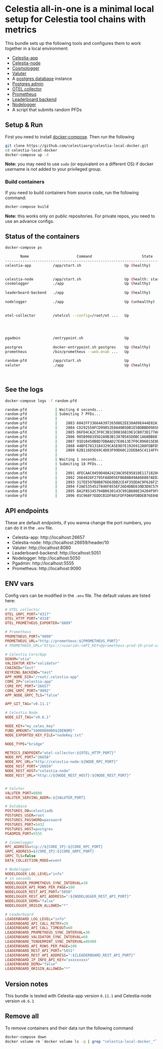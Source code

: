 # Celestia all-in-one is a minimal local setup for Celestia tool chains with metrics

This bundle sets up the following tools and configures them to work together in a local environment:

* [Celestia-app](https://github.com/celestiaorg/celestia-app)
* [Celestia-node](https://github.com/celestiaorg/celestia-node/)
* [Cosmologger](https://github.com/celestiaorg/cosmologger)
* [Valuter](https://github.com/celestiaorg/valuter)
* A [postgres database](https://www.postgresql.org/) instance
* [Postgres admin](https://www.pgadmin.org/)
* [OTEL collector](https://github.com/open-telemetry/opentelemetry-collector)
* [Prometheus](https://prometheus.io/)
* [Leaderboard backend](https://github.com/celestiaorg/leaderboard-backend/)
* [Nodelogger](https://github.com/celestiaorg/nodelogger)
* A script that submits random PFDs

## Setup & Run

First you need to install [docker-compose](https://docs.docker.com/compose/).
Then run the following

```bash
git clone https://github.com/celestiaorg/celestia-local-docker.git
cd celestia-local-docker
docker-compose up -d
```

**Note:** you may need to use `sudo` (or equivalent on a different OS) if docker username is not added to your privileged group.

### Build containers

If you need to build containers from source code, run the following command:

```bash
docker-compose build
```

**Note:** this works only on public repositories. For private repos, you need to use an advance configs.

## Status of the containers

```bash
docker-compose ps
```
```sh
       Name                      Command                       State                         Ports              
----------------------------------------------------------------------------------------------------------------
celestia-app          /app/start.sh                    Up (healthy)            0.0.0.0:26657->26657/tcp,:::26657
                                                                               ->26657/tcp, 0.0.0.0:9092->9092/t
                                                                               cp,:::9092->9092/tcp             
celestia-node         /app/start.sh                    Up (health: starting)                                    
cosmologger           ./app                            Up (healthy)            0.0.0.0:2345->2345/tcp,:::2345->2
                                                                               345/tcp                          
leaderboard-backend   ./app                            Up (healthy)            0.0.0.0:5051->5051/tcp,:::5051->5
                                                                               051/tcp                          
nodelogger            ./app                            Up (unhealthy)          0.0.0.0:2348->2345/tcp,:::2348->2
                                                                               345/tcp, 0.0.0.0:5050->5050/tcp,:
                                                                               ::5050->5050/tcp                 
otel-collector        /otelcol --config=/root/ot ...   Up                      0.0.0.0:4317->4317/tcp,:::4317->4
                                                                               317/tcp, 0.0.0.0:4318->4318/tcp,:
                                                                               ::4318->4318/tcp, 55678/tcp,     
                                                                               55679/tcp, 0.0.0.0:8889->8889/tcp
                                                                               ,:::8889->8889/tcp               
pgadmin               /entrypoint.sh                   Up                      443/tcp, 0.0.0.0:5555->80/tcp,:::
                                                                               5555->80/tcp                     
postgres              docker-entrypoint.sh postgres    Up (healthy)            5432/tcp                         
prometheus            /bin/prometheus --web.enab ...   Up                      0.0.0.0:9090->9090/tcp,:::9090->9
                                                                               090/tcp                          
random-pfd            /app/start.sh                    Up                                                       
valuter               ./app                            Up (healthy)            0.0.0.0:2346->2345/tcp,:::2346->2
                                                                               345/tcp, 0.0.0.0:8080->8080/tcp,:
                                                                               ::8080->8080/tcp
```

## See the logs

```bash
docker-compose logs -f random-pfd
```

```sh
random-pfd             | Waiting 4 seconds...
random-pfd             | Submiting 7 PFDs...
random-pfd             | 
random-pfd             | 	2883 6042FF33664A39726508E2EE30A09E444E02A1CF279CB03E0D9570CF28106905
random-pfd             | 	2884 CD292558FCD99852E0A40B5DB1E5BDBBD0985ECE4154B09B918865A46B59F72F
random-pfd             | 	2885 D6FD4CA2C3F0C3B1CD0816B19E1CB073D177A8EB4B35D3A17B9E0F2AA3565FB5
random-pfd             | 	2886 985B998195D2A9B3B1387B565DDBC1A68BB881F84AF0E82BF8E07F6FEA439066
random-pfd             | 	2887 91D10450B8D7DBAAD27E8613E7F0C896015E8B09428FFF9651AE3AA2F11965C7
random-pfd             | 	2888 44BFE7813184329CA5E9D7E192691288FDBFD58F8B1774F355D96588F73F9FEB
random-pfd             | 	2889 62B116D5E69C4D83F99D60C22DEBA5C4114FF6F2B69B4825C04A991DCC2DD6ED
random-pfd             | 
random-pfd             | Waiting 1 seconds...
random-pfd             | Submiting 18 PFDs...
random-pfd             | 
random-pfd             | 	2891 4FECAAC0459D40A2423AC05E95810E1171828CC5A35352013A7C147ABE3973B2
random-pfd             | 	2892 2664826F2795FA8D05EFB6B8B49A86D807AED2B0CBCCE5E94BF37A4DD63C278D
random-pfd             | 	2893 317EE597B8B876D63DB2CE4F35DDAC9F626F25FE3B4FE9AFDE1EBEFB51350387
random-pfd             | 	2894 F2AE5354527846F855EF26D4DBE630D3D8C576463A2483ACFBBB597D6BBCCF27
random-pfd             | 	2895 8A1F85345794B0630143C991B608E34204F9F827D8E41DAEE0E973AF5F8199B5
random-pfd             | 	2896 01C968F7EDDCB1DF881FDFFD66FDBDEB76E04DF34078389304390EDC5C81D752
```

## API endpoints

These are default endpoints, if you wanna change the port numbers, you can do it in the `.env` file.

* Celestia-app: http://localhost:26657
* Celestia-node: http://localhost:26659/header/10
* Valuter: http://localhost:8080
* Leaderboard-backend: http://localhost:5051
* Nodelogger: http://localhost:5050
* Pgadmin: http://localhost:5555
* Prometheus: http://localhost:9090

## ENV vars

Config vars can be modified in the `.env` file. The default values are listed here:

```ini
# OTEL collector
OTEL_GRPC_PORT="4317"
OTEL_HTTP_PORT="4318"
OTEL_PROMETHEUS_EXPORTER="8889"

# Prometheus
PROMETHEUS_PORT="9090"
PROMETHEUS_URL="http://prometheus:${PROMETHEUS_PORT}"
# PROMETHEUS_URL="https://<userid>:<API_KEY>@prometheus-prod-10-prod-us-central-0.grafana.net/api/prom"

# Celestia Core/App
DENOM="utia"
VALIDATOR_KEY="validator"
CHAINID="test"
KEYRING_BACKEND="test"
APP_HOME_DIR="/root/.celestia-app"
CORE_IP="celestia-app"
CORE_RPC_PORT="26657"
CORE_GRPC_PORT="9092"
APP_NODE_GRPC_TLS="false"

APP_GIT_TAG="v0.11.1"

# Celestia Node
NODE_GIT_TAG="v0.6.1"

NODE_KEY="my_celes_key"
FUND_AMOUNT="5000000000${DENOM}"
NODE_EXPORTED_KEY_FILE="nodeKey.txt"

NODE_TYPE="bridge"

METRICS_ENDPOINT="otel-collector:${OTEL_HTTP_PORT}"
NODE_RPC_PORT="26658"
NODE_RPC_URL="http://celestia-node:${NODE_RPC_PORT}"
NODE_REST_PORT="26659"
NODE_REST_HOST="celestia-node"
NODE_REST_URL="http://${NODE_REST_HOST}:${NODE_REST_PORT}"


# Valuter
VALUTER_PORT=8080
VALUTER_SERVING_ADDR=:${VALUTER_PORT}

# Database
POSTGRES_DB=celestiadb
POSTGRES_USER=root
POSTGRES_PASSWORD=password
POSTGRES_PORT=5432
POSTGRES_HOST=postgres
PGADMIN_PORT=5555

# Cosmologger
RPC_ADDRESS=tcp://${CORE_IP}:${CORE_RPC_PORT}
GRPC_ADDRESS=${CORE_IP}:${CORE_GRPC_PORT}
GRPC_TLS=false
DATA_COLLECTION_MODE=event

# Nodelogger
NODELOGGER_LOG_LEVEL="info"
# in seconds
NODELOGGER_PROMETHEUS_SYNC_INTERVAL=30  
NODELOGGER_API_ROWS_PER_PAGE=100
NODELOGGER_REST_API_PORT="5050"
NODELOGGER_REST_API_ADDRESS=":${NODELOGGER_REST_API_PORT}"
NODELOGGER_DEMO="false"
NODELOGGER_ORIGIN_ALLOWED="*"

# Leaderboard
LEADERBOARD_LOG_LEVEL="info"
LEADERBOARD_API_CALL_RETRY=20
LEADERBOARD_API_CALL_TIMEOUT=60
LEADERBOARD_PROMETHEUS_SYNC_INTERVAL=30
LEADERBOARD_VALIDATOR_SYNC_INTERVAL=60
LEADERBOARD_TENDERMINT_SYNC_INTERVAL=86400
LEADERBOARD_API_ROWS_PER_PAGE=100
LEADERBOARD_REST_API_PORT="5051"
LEADERBOARD_REST_API_ADDRESS=":${LEADERBOARD_REST_API_PORT}"
LEADERBOARD_IP_INFO_API_KEY="xxxxxxxxx"
LEADERBOARD_DEMO="false"
LEADERBOARD_ORIGIN_ALLOWED="*"
```

## Version notes

This bundle is tested with Celestia-app version `0.11.1` and Celestia-node version `v0.6.1`

## Remove all

To remove containers and their data run the following command

```bash
docker-compose down
docker volume rm `docker volume ls -q | grep "celestia-local-docker_"`
```